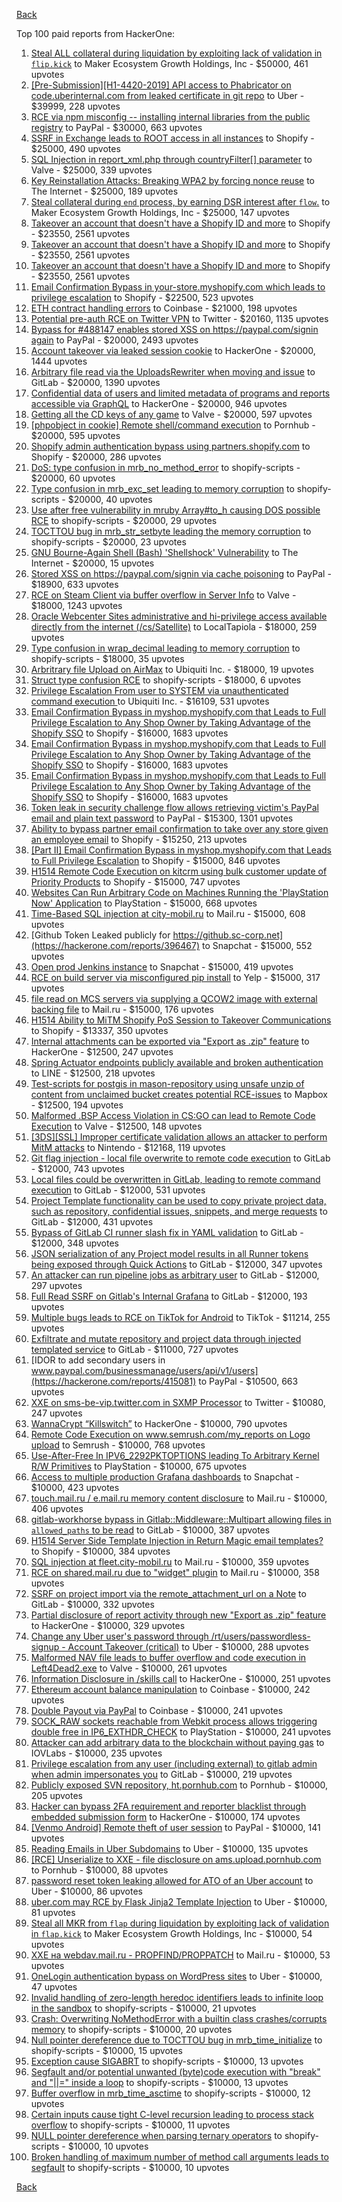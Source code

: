 [Back](../README.md)

Top 100 paid reports from HackerOne:

1. [Steal ALL collateral during liquidation by exploiting lack of validation in `flip.kick`](https://hackerone.com/reports/684092) to Maker Ecosystem Growth Holdings, Inc - $50000, 461 upvotes
2. [[Pre-Submission][H1-4420-2019] API access to Phabricator on code.uberinternal.com from leaked certificate in git repo](https://hackerone.com/reports/591813) to Uber - $39999, 228 upvotes
3. [RCE via npm misconfig -- installing internal libraries from the public registry](https://hackerone.com/reports/925585) to PayPal - $30000, 663 upvotes
4. [SSRF in Exchange leads to ROOT access in all instances](https://hackerone.com/reports/341876) to Shopify - $25000, 490 upvotes
5. [SQL Injection in report_xml.php through countryFilter[] parameter](https://hackerone.com/reports/383127) to Valve - $25000, 339 upvotes
6. [Key Reinstallation Attacks: Breaking WPA2 by forcing nonce reuse](https://hackerone.com/reports/286740) to The Internet - $25000, 189 upvotes
7. [Steal collateral during `end` process, by earning DSR interest after `flow`.](https://hackerone.com/reports/672664) to Maker Ecosystem Growth Holdings, Inc - $25000, 147 upvotes
8. [Takeover an account that doesn't have a Shopify ID and more](https://hackerone.com/reports/867513) to Shopify - $23550, 2561 upvotes
9. [Takeover an account that doesn't have a Shopify ID and more](https://hackerone.com/reports/867513) to Shopify - $23550, 2561 upvotes
10. [Takeover an account that doesn't have a Shopify ID and more](https://hackerone.com/reports/867513) to Shopify - $23550, 2561 upvotes
11. [Email Confirmation Bypass in your-store.myshopify.com which leads to privilege escalation](https://hackerone.com/reports/910300) to Shopify - $22500, 523 upvotes
12. [ETH contract handling errors](https://hackerone.com/reports/328526) to Coinbase - $21000, 198 upvotes
13. [Potential pre-auth RCE on Twitter VPN](https://hackerone.com/reports/591295) to Twitter - $20160, 1135 upvotes
14. [Bypass for #488147 enables stored XSS on https://paypal.com/signin again](https://hackerone.com/reports/510152) to PayPal - $20000, 2493 upvotes
15. [Account takeover via leaked session cookie](https://hackerone.com/reports/745324) to HackerOne - $20000, 1444 upvotes
16. [Arbitrary file read via the UploadsRewriter when moving and issue](https://hackerone.com/reports/827052) to GitLab - $20000, 1390 upvotes
17. [Confidential data of users and limited metadata of programs and reports accessible via GraphQL](https://hackerone.com/reports/489146) to HackerOne - $20000, 946 upvotes
18. [Getting all the CD keys of any game](https://hackerone.com/reports/391217) to Valve - $20000, 597 upvotes
19. [[phpobject in cookie] Remote shell/command execution](https://hackerone.com/reports/141956) to Pornhub - $20000, 595 upvotes
20. [Shopify admin authentication bypass using partners.shopify.com](https://hackerone.com/reports/270981) to Shopify - $20000, 286 upvotes
21. [DoS: type confusion in mrb_no_method_error](https://hackerone.com/reports/181871) to shopify-scripts - $20000, 60 upvotes
22. [Type confusion in mrb_exc_set leading to memory corruption](https://hackerone.com/reports/185041) to shopify-scripts - $20000, 40 upvotes
23. [Use after free vulnerability in mruby Array#to_h causing DOS possible RCE](https://hackerone.com/reports/181321) to shopify-scripts - $20000, 29 upvotes
24. [TOCTTOU bug in mrb_str_setbyte leading the memory corruption](https://hackerone.com/reports/181893) to shopify-scripts - $20000, 23 upvotes
25. [GNU Bourne-Again Shell (Bash) 'Shellshock' Vulnerability](https://hackerone.com/reports/29839) to The Internet - $20000, 15 upvotes
26. [Stored XSS on https://paypal.com/signin via cache poisoning](https://hackerone.com/reports/488147) to PayPal - $18900, 633 upvotes
27. [RCE on Steam Client via buffer overflow in Server Info](https://hackerone.com/reports/470520) to Valve - $18000, 1243 upvotes
28. [Oracle Webcenter Sites administrative and hi-privilege access available directly from the internet (/cs/Satellite)](https://hackerone.com/reports/170532) to LocalTapiola - $18000, 259 upvotes
29. [Type confusion in wrap_decimal leading to memory corruption](https://hackerone.com/reports/185051) to shopify-scripts - $18000, 35 upvotes
30. [Arbritrary file Upload on AirMax](https://hackerone.com/reports/73480) to Ubiquiti Inc. - $18000, 19 upvotes
31. [Struct type confusion RCE](https://hackerone.com/reports/181879) to shopify-scripts - $18000, 6 upvotes
32. [Privilege Escalation From user to SYSTEM via unauthenticated command execution ](https://hackerone.com/reports/544928) to Ubiquiti Inc. - $16109, 531 upvotes
33. [Email Confirmation Bypass in myshop.myshopify.com that Leads to Full Privilege Escalation to Any Shop Owner by Taking Advantage of the Shopify SSO](https://hackerone.com/reports/791775) to Shopify - $16000, 1683 upvotes
34. [Email Confirmation Bypass in myshop.myshopify.com that Leads to Full Privilege Escalation to Any Shop Owner by Taking Advantage of the Shopify SSO](https://hackerone.com/reports/791775) to Shopify - $16000, 1683 upvotes
35. [Email Confirmation Bypass in myshop.myshopify.com that Leads to Full Privilege Escalation to Any Shop Owner by Taking Advantage of the Shopify SSO](https://hackerone.com/reports/791775) to Shopify - $16000, 1683 upvotes
36. [Token leak in security challenge flow allows retrieving victim's PayPal email and plain text password](https://hackerone.com/reports/739737) to PayPal - $15300, 1301 upvotes
37. [Ability to bypass partner email confirmation to take over any store given an employee email](https://hackerone.com/reports/300305) to Shopify - $15250, 213 upvotes
38. [[Part II] Email Confirmation Bypass in myshop.myshopify.com that Leads to Full Privilege Escalation](https://hackerone.com/reports/796808) to Shopify - $15000, 846 upvotes
39. [H1514 Remote Code Execution on kitcrm using bulk customer update of Priority Products](https://hackerone.com/reports/422944) to Shopify - $15000, 747 upvotes
40. [Websites Can Run Arbitrary Code on Machines Running the 'PlayStation Now' Application](https://hackerone.com/reports/873614) to PlayStation - $15000, 668 upvotes
41. [Time-Based SQL injection at city-mobil.ru](https://hackerone.com/reports/868436) to Mail.ru - $15000, 608 upvotes
42. [Github Token Leaked publicly for https://github.sc-corp.net](https://hackerone.com/reports/396467) to Snapchat - $15000, 552 upvotes
43. [Open prod Jenkins instance](https://hackerone.com/reports/231460) to Snapchat - $15000, 419 upvotes
44. [RCE on build server via misconfigured pip install](https://hackerone.com/reports/946409) to Yelp - $15000, 317 upvotes
45. [file read on MCS servers via supplying a QCOW2 image with external backing file](https://hackerone.com/reports/1024899) to Mail.ru - $15000, 176 upvotes
46. [H1514 Ability to MiTM Shopify PoS Session to Takeover Communications](https://hackerone.com/reports/423467) to Shopify - $13337, 350 upvotes
47. [Internal attachments can be exported via "Export as .zip" feature](https://hackerone.com/reports/186230) to HackerOne - $12500, 247 upvotes
48. [Spring Actuator endpoints publicly available and broken authentication](https://hackerone.com/reports/838635) to LINE - $12500, 218 upvotes
49. [Test-scripts for postgis in mason-repository using unsafe unzip of content from unclaimed bucket creates potential RCE-issues](https://hackerone.com/reports/329689) to Mapbox - $12500, 194 upvotes
50. [Malformed .BSP Access Violation in CS:GO can lead to Remote Code Execution](https://hackerone.com/reports/351014) to Valve - $12500, 148 upvotes
51. [[3DS][SSL] Improper certificate validation allows an attacker to perform MitM attacks](https://hackerone.com/reports/894922) to Nintendo - $12168, 119 upvotes
52. [Git flag injection - local file overwrite to remote code execution](https://hackerone.com/reports/658013) to GitLab - $12000, 743 upvotes
53. [Local files could be overwritten in GitLab, leading to remote command execution](https://hackerone.com/reports/587854) to GitLab - $12000, 531 upvotes
54. [Project Template functionality can be used to copy private project data, such as repository, confidential issues, snippets, and merge requests](https://hackerone.com/reports/689314) to GitLab - $12000, 431 upvotes
55. [Bypass of GitLab CI runner slash fix in YAML validation](https://hackerone.com/reports/409395) to GitLab - $12000, 348 upvotes
56. [JSON serialization of any Project model results in all Runner tokens being exposed through Quick Actions](https://hackerone.com/reports/509924) to GitLab - $12000, 347 upvotes
57. [An attacker can run pipeline jobs as arbitrary user](https://hackerone.com/reports/894569) to GitLab - $12000, 297 upvotes
58. [Full Read SSRF on Gitlab's Internal Grafana](https://hackerone.com/reports/878779) to GitLab - $12000, 193 upvotes
59. [Multiple bugs leads to RCE on TikTok for Android](https://hackerone.com/reports/1065500) to TikTok - $11214, 255 upvotes
60. [Exfiltrate and mutate repository and project data through injected templated service](https://hackerone.com/reports/446585) to GitLab - $11000, 727 upvotes
61. [IDOR to add secondary users in www.paypal.com/businessmanage/users/api/v1/users](https://hackerone.com/reports/415081) to PayPal - $10500, 663 upvotes
62. [XXE on sms-be-vip.twitter.com in SXMP Processor](https://hackerone.com/reports/248668) to Twitter - $10080, 247 upvotes
63. [WannaCrypt “Killswitch”](https://hackerone.com/reports/228648) to HackerOne - $10000, 790 upvotes
64. [Remote Code Execution on www.semrush.com/my_reports on Logo upload](https://hackerone.com/reports/403417) to Semrush - $10000, 768 upvotes
65. [Use-After-Free In IPV6_2292PKTOPTIONS leading To Arbitrary Kernel R/W Primitives](https://hackerone.com/reports/826026) to PlayStation - $10000, 675 upvotes
66. [Access to multiple production Grafana dashboards](https://hackerone.com/reports/663628) to Snapchat - $10000, 423 upvotes
67. [touch.mail.ru / e.mail.ru memory content disclosure](https://hackerone.com/reports/513236) to Mail.ru - $10000, 406 upvotes
68. [gitlab-workhorse bypass in Gitlab::Middleware::Multipart allowing files in `allowed_paths` to be read](https://hackerone.com/reports/850447) to GitLab - $10000, 387 upvotes
69. [H1514 Server Side Template Injection in Return Magic email templates?](https://hackerone.com/reports/423541) to Shopify - $10000, 384 upvotes
70. [SQL injection at fleet.city-mobil.ru](https://hackerone.com/reports/881901) to Mail.ru - $10000, 359 upvotes
71. [RCE on shared.mail.ru due to "widget" plugin](https://hackerone.com/reports/518637) to Mail.ru - $10000, 358 upvotes
72. [SSRF on project import via the remote_attachment_url on a Note](https://hackerone.com/reports/826361) to GitLab - $10000, 332 upvotes
73. [Partial disclosure of report activity through new "Export as .zip" feature](https://hackerone.com/reports/182358) to HackerOne - $10000, 329 upvotes
74. [Change any Uber user's password through /rt/users/passwordless-signup - Account Takeover (critical)](https://hackerone.com/reports/143717) to Uber - $10000, 288 upvotes
75. [Malformed NAV file leads to buffer overflow and code execution in Left4Dead2.exe](https://hackerone.com/reports/542180) to Valve - $10000, 261 upvotes
76. [Information Disclosure in /skills call](https://hackerone.com/reports/188719) to HackerOne - $10000, 251 upvotes
77. [Ethereum account balance manipulation](https://hackerone.com/reports/300748) to Coinbase - $10000, 242 upvotes
78. [Double Payout via PayPal](https://hackerone.com/reports/307239) to Coinbase - $10000, 241 upvotes
79. [SOCK_RAW sockets reachable from Webkit process allows triggering double free in IP6_EXTHDR_CHECK](https://hackerone.com/reports/943231) to PlayStation - $10000, 241 upvotes
80. [Attacker can add arbitrary data to the blockchain without paying gas](https://hackerone.com/reports/396954) to IOVLabs - $10000, 235 upvotes
81. [Privilege escalation from any user (including external) to gitlab admin when admin impersonates you](https://hackerone.com/reports/493324) to GitLab - $10000, 219 upvotes
82. [Publicly exposed SVN repository, ht.pornhub.com](https://hackerone.com/reports/72243) to Pornhub - $10000, 205 upvotes
83. [Hacker can bypass 2FA requirement and reporter blacklist through embedded submission form](https://hackerone.com/reports/418767) to HackerOne - $10000, 174 upvotes
84. [[Venmo Android] Remote theft of user session](https://hackerone.com/reports/401940) to PayPal - $10000, 141 upvotes
85. [Reading Emails in Uber Subdomains](https://hackerone.com/reports/156536) to Uber - $10000, 135 upvotes
86. [[RCE] Unserialize to XXE - file disclosure on ams.upload.pornhub.com](https://hackerone.com/reports/142562) to Pornhub - $10000, 88 upvotes
87. [password reset token leaking allowed for ATO of an Uber account](https://hackerone.com/reports/173551) to Uber - $10000, 86 upvotes
88. [uber.com may RCE by Flask Jinja2 Template Injection](https://hackerone.com/reports/125980) to Uber - $10000, 81 upvotes
89. [Steal all MKR from `flap` during liquidation by exploiting lack of validation in `flap.kick`](https://hackerone.com/reports/684152) to Maker Ecosystem Growth Holdings, Inc - $10000, 54 upvotes
90. [XXE на webdav.mail.ru -  PROPFIND/PROPPATCH](https://hackerone.com/reports/758978) to Mail.ru - $10000, 53 upvotes
91. [OneLogin authentication bypass on WordPress sites](https://hackerone.com/reports/136169) to Uber - $10000, 47 upvotes
92. [Invalid handling of zero-length heredoc identifiers leads to infinite loop in the sandbox](https://hackerone.com/reports/187305) to shopify-scripts - $10000, 21 upvotes
93. [Crash: Overwriting NoMethodError with a builtin class crashes/corrupts memory](https://hackerone.com/reports/186723) to shopify-scripts - $10000, 20 upvotes
94. [Null pointer dereference due to TOCTTOU bug in mrb_time_initialize](https://hackerone.com/reports/182274) to shopify-scripts - $10000, 15 upvotes
95. [Exception cause SIGABRT](https://hackerone.com/reports/180977) to shopify-scripts - $10000, 13 upvotes
96. [Segfault and/or potential unwanted (byte)code execution with "break" and "||=" inside a loop](https://hackerone.com/reports/183356) to shopify-scripts - $10000, 13 upvotes
97. [Buffer overflow in mrb_time_asctime](https://hackerone.com/reports/188326) to shopify-scripts - $10000, 12 upvotes
98. [Certain inputs cause tight C-level recursion leading to process stack overflow](https://hackerone.com/reports/189633) to shopify-scripts - $10000, 11 upvotes
99. [NULL pointer dereference when parsing ternary operators](https://hackerone.com/reports/181677) to shopify-scripts - $10000, 10 upvotes
100. [Broken handling of maximum number of method call arguments leads to segfault](https://hackerone.com/reports/182484) to shopify-scripts - $10000, 10 upvotes


[Back](../README.md)